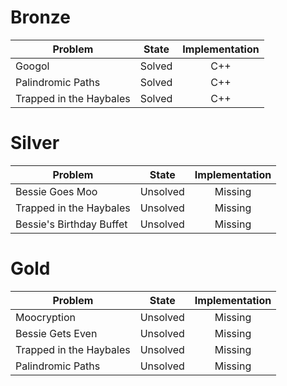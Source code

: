 # Bronze
| Problem        | State           | Implementation  |
| -------------  |:---------------:| :--------------:|
| Googol | Solved          | C++            |
| Palindromic Paths | Solved          | C++            |
| Trapped in the Haybales | Solved          | C++            |
# Silver
| Problem        | State           | Implementation  |
| ------------- |:---------------:| :--------------:|
| Bessie Goes Moo | Unsolved          | Missing            |
| Trapped in the Haybales | Unsolved          | Missing            |
| Bessie's Birthday Buffet | Unsolved          | Missing            |
# Gold
| Problem        | State           | Implementation  |
| ------------- |:---------------:| :--------------:|
| Moocryption | Unsolved          | Missing            |
| Bessie Gets Even | Unsolved          | Missing            |
| Trapped in the Haybales | Unsolved          | Missing            |
| Palindromic Paths | Unsolved          | Missing            |
